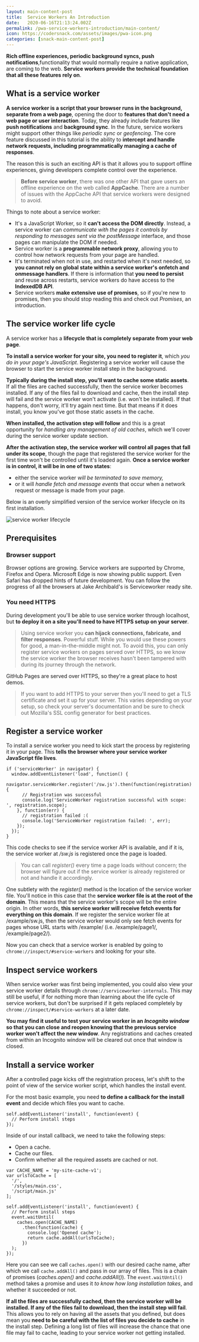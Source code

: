 ```yaml
---
layout: main-content-post
title:  Service Workers An Introduction
date:   2020-06-16T21:13:24.002Z
permalink: /pwa-service-workers-introduction/main-content/
icon: https://codersnack.com/assets/images/pwa-icon.png
categories: [snack-main-content-post]
---
```


**Rich offline experiences, periodic background syncs, push notifications**,functionality that would normally require a native application, are coming to the web. **Service workers provide the technical foundation that all these features rely on**.

## What is a service worker
**A service worker is a script that your browser runs in the background, separate from a web page**, opening the door to **features that don't need a web page or user interaction**. Today, they already include features like **push notifications** and **background sync**. In the future, service workers might support other things like *periodic sync* or *geofencing*. The core feature discussed in this tutorial is the ability to **intercept and handle network requests, including programmatically managing a cache of responses**.

The reason this is such an exciting API is that it allows you to support offline experiences, giving developers complete control over the experience.

> **Before service worker**, there was one other API that gave users an offline experience on the web called **AppCache**. There are a number of issues with the AppCache API that service workers were designed to avoid.

Things to note about a service worker:

- It's a JavaScript Worker, so it **can't access the DOM directly**. Instead, a service worker can *communicate with the pages it controls by responding to messages sent via the postMessage* interface, and those pages can manipulate the DOM if needed.
- Service worker is a **programmable network proxy**, allowing you to control how network requests from your page are handled.
- It's terminated when not in use, and restarted when it's next needed, so **you cannot rely on global state within a service worker's onfetch and onmessage handlers**. If there is information that **you need to persist** and reuse across restarts, service workers do have access to the **IndexedDB API**.
- Service workers **make extensive use of promises**, so if you're new to promises, then you should stop reading this and check out *Promises*, an introduction.


## The service worker life cycle
A service worker has a **lifecycle that is completely separate from your web page**.

**To install a service worker for your site, you need to register it**, which *you do in your page's JavaScript*. Registering a service worker will cause the browser to start the service worker install step in the background.

**Typically during the install step, you'll want to cache some static assets**. If all the files are cached successfully, then the service worker becomes installed. If any of the files fail to download and cache, then the install step will fail and the service worker won't activate (i.e. won't be installed). If that happens, don't worry, it'll try again next time. But that means if it does install, you know you've got those static assets in the cache.

**When installed, the activation step will follow** and this is a great opportunity for *handling any management of old caches*, which we'll cover during the service worker update section.

**After the activation step, the service worker will control all pages that fall under its scope**, though the page that registered the service worker for the first time won't be controlled until it's loaded again. **Once a service worker is in control, it will be in one of two states**: 
- either the service worker *will be terminated to save memory,*
- or it will *handle fetch and message events* that occur when a network request or message is made from your page.


Below is an overly simplified version of the service worker lifecycle on its first installation.


![service worker lifecycle](https://codersnack.com/assets/images/sw-lifecycle.png)


## Prerequisites

### Browser support

Browser options are growing. Service workers are supported by Chrome, Firefox and Opera. Microsoft Edge is now showing public support. Even Safari has dropped hints of future development. You can follow the progress of all the browsers at Jake Archibald's is Serviceworker ready site.

### You need HTTPS
During development you'll be able to use service worker through localhost, but **to deploy it on a site you'll need to have HTTPS setup on your server**.

> Using service worker you **can hijack connections, fabricate, and filter responses**. Powerful stuff. While you would use these powers for good, a man-in-the-middle might not. To avoid this, you can only register service workers on pages served over HTTPS, so we know the service worker the browser receives hasn't been tampered with during its journey through the network.

GitHub Pages are served over HTTPS, so they're a great place to host demos.

> If you want to add HTTPS to your server then you'll need to get a TLS certificate and set it up for your server. This varies depending on your setup, so check your server's documentation and be sure to check out Mozilla's SSL config generator for best practices.

## Register a service worker
To install a service worker you need to kick start the process by registering it in your page. This **tells the browser where your service worker JavaScript file lives**.

```
if ('serviceWorker' in navigator) {
  window.addEventListener('load', function() {
    navigator.serviceWorker.register('/sw.js').then(function(registration) {
      // Registration was successful
      console.log('ServiceWorker registration successful with scope: ', registration.scope);
    }, function(err) {
      // registration failed :(
      console.log('ServiceWorker registration failed: ', err);
    });
  });
}
```

This code checks to see if the service worker API is available, and if it is, the service worker at */sw.js* is registered once the page is loaded.

> You can call *register()* every time a page loads without concern; the browser will figure out if the service worker is already registered or not and handle it accordingly.

One subtlety with the *register()* method is the location of the service worker file. You'll notice in this case that the **service worker file is at the root of the domain**. This means that the service worker's scope will be the entire origin. In other words, **this service worker will receive fetch events for everything on this domain**. If we register the service worker file at /example/sw.js, then the service worker would only see fetch events for pages whose URL starts with /example/ (i.e. /example/page1/, /example/page2/).

Now you can check that a service worker is enabled by going to ```chrome://inspect/#service-workers``` and looking for your site.

## Inspect service workers

When service worker was first being implemented, you could also view your service worker details through ```chrome://serviceworker-internals```. This may still be useful, if for nothing more than learning about the life cycle of service workers, but don't be surprised if it gets replaced completely by ```chrome://inspect/#service-workers``` at a later date.

**You may find it useful to test your service worker in an *Incognito window* so that you can close and reopen knowing that the previous service worker won't affect the new window**. Any registrations and caches created from within an Incognito window will be cleared out once that window is closed.

## Install a service worker

After a controlled page kicks off the registration process, let's shift to the point of view of the service worker script, which handles the install event.

For the most basic example, you need **to define a callback for the install event** and decide which files you want to cache.

```
self.addEventListener('install', function(event) {
  // Perform install steps
});
```

Inside of our install callback, we need to take the following steps:

- Open a cache.
- Cache our files.
- Confirm whether all the required assets are cached or not.

```
var CACHE_NAME = 'my-site-cache-v1';
var urlsToCache = [
  '/',
  '/styles/main.css',
  '/script/main.js'
];

self.addEventListener('install', function(event) {
  // Perform install steps
  event.waitUntil(
    caches.open(CACHE_NAME)
      .then(function(cache) {
        console.log('Opened cache');
        return cache.addAll(urlsToCache);
      })
  );
});
```

Here you can see we call ```caches.open()``` with our desired cache name, after which we call ```cache.addAll()``` and pass in our array of files. This is a chain of promises (*caches.open()* and *cache.addAll()*). The ```event.waitUntil()``` method takes a promise and uses it *to know how long installation takes*, and whether it succeeded or not.

**If all the files are successfully cached, then the service worker will be installed. If any of the files fail to download, then the install step will fail**. This allows you to rely on having all the assets that you defined, but does mean you **need to be careful with the list of files you decide to cache** in the install step. Defining a long list of files will increase the chance that one file may fail to cache, leading to your service worker not getting installed.
